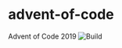 # advent-of-code
Advent of Code 2019
![Build](https://travis-ci.com/johnsickels/advent-of-code.svg?branch=master)
